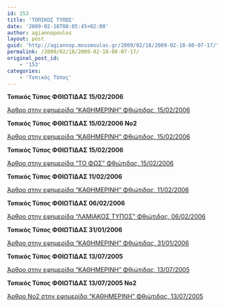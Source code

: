 ```yaml
---
id: 153
title: 'ΤΟΠΙΚΟΣ ΤΥΠΟΣ'
date: '2009-02-18T08:05:45+02:00'
author: agiannopoulos
layout: post
guid: 'http://agiannop.mousmoulas.gr/2009/02/18/2009-02-18-08-07-17/'
permalink: /2009/02/18/2009-02-18-08-07-17/
original_post_id:
    - '153'
categories:
    - 'Τοπικός Τύπος'
---
```


**Τοπικός Τύπος ΦΘΙΩΤΙΔΑΣ 15/02/2006**

[Άρθρο στην εφημερίδα “ΚΑΘΗΜΕΡΙΝΗ” Φθιώτιδας, 15/02/2006](/wp-content/uploads/2009/02/1502062.pdf)

**Τοπικός Τύπος ΦΘΙΩΤΙΔΑΣ 15/02/2006 Νο2**

[Άρθρο στην εφημερίδα “ΚΑΘΗΜΕΡΙΝΗ” Φθιώτιδας, 15/02/2006](/wp-content/uploads/2009/02/150206_22.pdf)

**Τοπικός Τύπος ΦΘΙΩΤΙΔΑΣ 15/02/2006**

[Άρθρο στην εφημερίδα “ΤΟ ΦΩΣ” Φθιώτιδας, 15/02/2006](/wp-content/uploads/2009/02/150206_32.pdf)

**Τοπικός Τύπος ΦΘΙΩΤΙΔΑΣ 11/02/2006**

[Άρθρο στην εφημερίδα “ΚΑΘΗΜΕΡΙΝΗ” Φθιώτιδας, 11/02/2006](/wp-content/uploads/2009/02/1102062.pdf)

**Τοπικός Τύπος ΦΘΙΩΤΙΔΑΣ 06/02/2006**

[Άρθρο στην εφημερίδα “ΛΑΜΙΑΚΟΣ ΤΥΠΟΣ” Φθιώτιδας, 06/02/2006](/wp-content/uploads/2009/02/0602062.pdf)

**Τοπικός Τύπος ΦΘΙΩΤΙΔΑΣ 31/01/2006**

[Άρθρο στην εφημερίδα “ΚΑΘΗΜΕΡΙΝΗ” Φθιώτιδας, 31/01/2006](/wp-content/uploads/2009/02/3101062.pdf)

**Τοπικός Τύπος ΦΘΙΩΤΙΔΑΣ 13/07/2005**

[Άρθρο στην εφημερίδα “ΚΑΘΗΜΕΡΙΝΗ” Φθιώτιδας, 13/07/2005](/wp-content/uploads/2009/02/1307052.pdf)

**Τοπικός Τύπος ΦΘΙΩΤΙΔΑΣ 13/07/2005 No2**

[Άρθρο Νο2 στην εφημερίδα “ΚΑΘΗΜΕΡΙΝΗ” Φθιώτιδας, 13/07/2005](/wp-content/uploads/2009/02/130705b2.pdf)